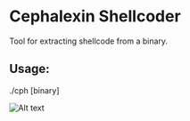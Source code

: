 # Cephalexin Shellcoder
Tool for extracting shellcode from a binary.
## Usage: 
./cph [binary]

![Alt text](http://bayanbox.ir/view/3397841365892059484/3.jpg "C3ph Sheller")



